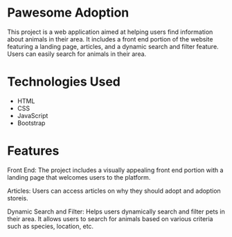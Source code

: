# **Pawesome Adoption**
This project is a web application aimed at helping users find information about animals in their area. It includes a front end portion of the website featuring a landing page, articles, and a dynamic search and filter feature. Users can easily search for animals in their area.

# **Technologies Used**
- HTML
- CSS
- JavaScript
- Bootstrap

# **Features**
Front End: The project includes a visually appealing front end portion with a landing page that welcomes users to the platform.

Articles: Users can access articles on why they should adopt and adoption storeis.

Dynamic Search and Filter: Helps users dynamically search and filter pets in their area. It allows users to search for animals based on various criteria such as species, location, etc.
